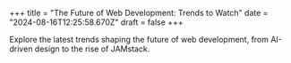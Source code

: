 +++
title = "The Future of Web Development: Trends to Watch"
date = "2024-08-16T12:25:58.670Z"
draft = false
+++

  Explore the latest trends shaping the future of web development, from AI-driven design to the rise of JAMstack.
        